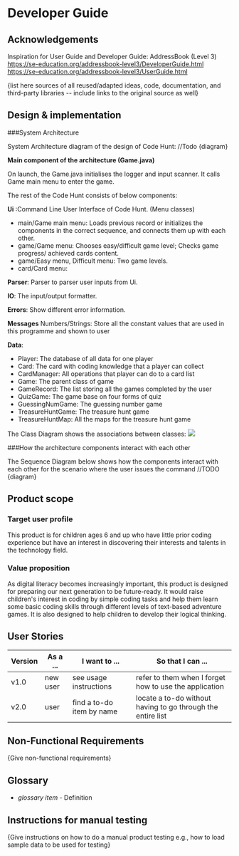 # Developer Guide

## Acknowledgements
Inspiration for User Guide and Developer Guide: AddressBook (Level 3)
https://se-education.org/addressbook-level3/DeveloperGuide.html
https://se-education.org/addressbook-level3/UserGuide.html

{list here sources of all reused/adapted ideas, code, documentation, and third-party libraries -- include links to the original source as well}

## Design & implementation
###System Architecture

System Architecture diagram of the design of Code Hunt:
//Todo {diagram}

**Main component of the architecture (Game.java)**

On launch, the Game.java initialises the logger and input scanner. It calls Game main menu to enter the game.

The rest of the Code Hunt consists of below components:

**Ui** :Command Line User Interface of Code Hunt. (Menu classes)
- main/Game main menu: Loads previous record or initializes the components in the correct sequence, and connects them up with each other.
- game/Game menu: Chooses easy/difficult game level; Checks game progress/ achieved cards content.
- game/Easy menu, Difficult menu: Two game levels.
- card/Card menu: 

**Parser**: Parser to parser user inputs from Ui.

**IO**: The input/output formatter.

**Errors**: Show different error information.

**Messages** Numbers/Strings: Store all the constant values that are used in this programme and shown to user

**Data**:
- Player: The database of all data for one player
- Card: The card with coding knowledge that a player can collect
- CardManager: All operations that player can do to a card list
- Game: The parent class of game
- GameRecord: The list storing all the games completed by the user
- QuizGame: The game base on four forms of quiz
- GuessingNumGame: The guessing number game
- TreasureHuntGame: The treasure hunt game
- TreasureHuntMap: All the maps for the treasure hunt game

The Class Diagram shows the associations between classes:
![](https://plantuml.com/class-diagram)

###How the architecture components interact with each other

The Sequence Diagram below shows how the components interact with each other for the scenario where the user issues the command
//TODO {diagram}



## Product scope

### Target user profile
This product is for children ages 6 and up who have little prior coding experience but have an interest in discovering their interests and talents in the technology field.

### Value proposition

As digital literacy becomes increasingly important, this product is designed for preparing our next generation to be future-ready. It would raise children's interest in coding by simple coding tasks and help them learn some basic coding skills through different levels of text-based adventure games. It is also designed to help children to develop their logical thinking.

## User Stories

|Version| As a ... | I want to ... | So that I can ...|
|--------|----------|---------------|------------------|
|v1.0|new user|see usage instructions|refer to them when I forget how to use the application|
|v2.0|user|find a to-do item by name|locate a to-do without having to go through the entire list|

## Non-Functional Requirements

{Give non-functional requirements}

## Glossary

* *glossary item* - Definition

## Instructions for manual testing

{Give instructions on how to do a manual product testing e.g., how to load sample data to be used for testing}
